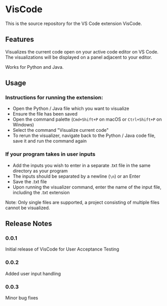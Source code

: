# VisCode

This is the source repository for the VS Code extension VisCode. 

## Features

Visualizes the current code open on your active code editor on VS Code. The visualizations will be displayed on a panel adjacent to your editor.

Works for Python and Java.

## Usage

### Instructions for running the extension:
* Open the Python / Java file which you want to visualize
* Ensure the file has been saved
* Open the command palette (`Cmd+Shift+P` on macOS or `Ctrl+Shift+P` on Windows)
* Select the command "Visualize current code"
* To rerun the visualizer, navigate back to the Python / Java code file, save it and run the command again

### If your program takes in user inputs
* Add the inputs you wish to enter in a separate .txt file in the same directory as your program
* The inputs should be separated by a newline (`\n`) or an Enter
* Save the .txt file
* Upon running the visualizer command, enter the name of the input file, including the .txt extension

Note: Only single files are supported, a project consisting of multiple files cannot be visualized.

## Release Notes

### 0.0.1

Initial release of VisCode for User Acceptance Testing

### 0.0.2

Added user input handling

### 0.0.3

Minor bug fixes